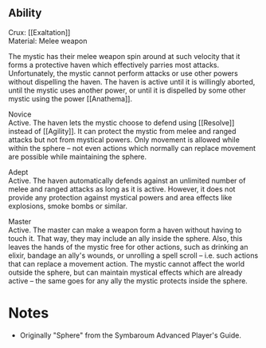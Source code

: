 ## Ability
Crux: [[Exaltation]]<br>Material: Melee weapon

The mystic has their melee weapon spin around at such velocity that it forms a protective haven which effectively parries most attacks. Unfortunately, the mystic cannot perform attacks or use other powers without dispelling the haven. The haven is active until it is willingly aborted, until the mystic uses another power, or until it is dispelled by some other mystic using the power [[Anathema]].

Novice<br>Active. The haven lets the mystic choose to defend using [[Resolve]] instead of [[Agility]]. It can protect the mystic from melee and ranged attacks but not from mystical powers. Only movement is allowed while within the sphere – not even actions which normally can replace movement are possible while maintaining the sphere.

Adept<br>Active. The haven automatically defends against an unlimited number of melee and ranged attacks as long as it is active. However, it does not provide any protection against mystical powers and area effects like explosions, smoke bombs or similar.

Master<br>Active. The master can make a weapon form a haven without having to touch it. That way, they may include an ally inside the sphere. Also, this leaves the hands of the mystic free for other actions, such as drinking an elixir, bandage an ally's wounds, or unrolling a spell scroll – i.e. such actions that can replace a movement action. The mystic cannot affect the world outside the sphere, but can maintain mystical effects which are already active – the same goes for any ally the mystic protects inside the sphere.
# Notes
* Originally "Sphere" from the Symbaroum Advanced Player's Guide.